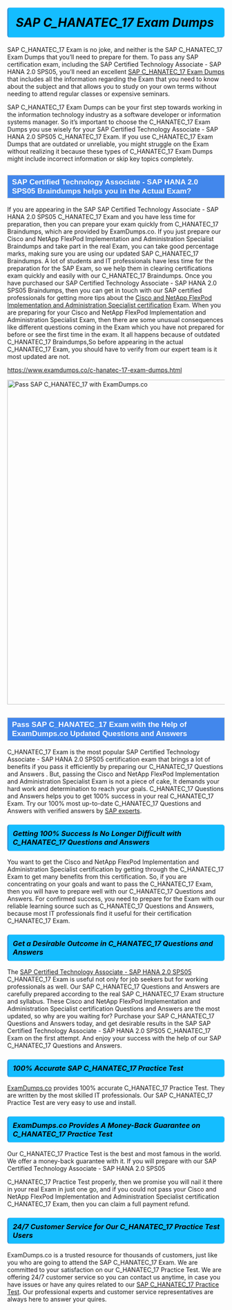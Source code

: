 <h1>                <strong><span style="display: block; color: #000000; background: #14BDFF; border: 0.5px solid #AED6F1; border-left: 3px solid #3498DB; padding: .6em; border-radius: 6px;">                     <em>SAP C_HANATEC_17 <span class="exam_variation">Exam Dumps</span> </em>                </span></strong>            </h1>                        <p>SAP C_HANATEC_17 Exam is no joke, and neither is the SAP C_HANATEC_17 <span class="exam_variation">Exam Dumps</span> that you’ll need to prepare for them. To pass any SAP certification exam,             including the SAP Certified Technology Associate - SAP HANA 2.0 SPS05, you’ll need an excellent <a href="https://www.examdumps.co/c-hanatec-17-exam-dumps.html">SAP C_HANATEC_17 <span class="exam_variation">Exam Dumps</span></a> that includes             all the information regarding the Exam that you need to know about the subject and that allows you to study on your own terms             without needing to attend regular classes or expensive seminars.</p>                        <p>SAP C_HANATEC_17 <span class="exam_variation">Exam Dumps</span> can be your first step towards working in the information technology industry as a software developer or             information systems manager. So it’s important to choose the C_HANATEC_17 <span class="exam_variation">Exam Dumps</span> you use wisely for your             SAP Certified Technology Associate - SAP HANA 2.0 SPS05 C_HANATEC_17 Exam. If you use C_HANATEC_17 <span class="exam_variation">Exam Dumps</span>             that are outdated or unreliable, you might struggle on the Exam without realizing it because these types of C_HANATEC_17 <span class="exam_variation">Exam Dumps</span>             might include incorrect information or skip key topics completely.</p>                        <h2 style="background: #4287ec; border: 1px solid #cccccc; padding: 5px 10px;">                <span style="color: #ffffff;">                    <span style="font-size: 11pt;">                        <span style="line-height: normal;">                            <span style="font-family: Calibri,sans-serif;">                                <strong>                                    <span style="font-size: 13.0pt;">SAP Certified Technology Associate - SAP HANA 2.0 SPS05 <span class="exam_variation2">Braindumps</span> helps you in the Actual Exam?</span>                                </strong>                            </span>                        </span>                    </span>                </span>            </h2>                        <p>If you are appearing in the SAP SAP Certified Technology Associate - SAP HANA 2.0 SPS05 C_HANATEC_17 Exam and             you have less time for preparation, then you can prepare your exam quickly from C_HANATEC_17 <span class="exam_variation2">Braindumps</span>, which are provided by ExamDumps.co.             If you just prepare our Cisco and NetApp FlexPod Implementation and Administration Specialist <span class="exam_variation2">Braindumps</span> and take part in the real Exam, you can take good percentage marks, making sure you are             using our updated SAP C_HANATEC_17 <span class="exam_variation2">Braindumps</span>. A lot of students and IT professionals have less time for the preparation for the SAP Exam,             so we help them in clearing certifications exam quickly and easily with our C_HANATEC_17 <span class="exam_variation2">Braindumps</span>. Once you have purchased our             SAP Certified Technology Associate - SAP HANA 2.0 SPS05 <span class="exam_variation2">Braindumps</span>, then you can get in touch with our             SAP certified professionals for getting more tips about the <a href="https://www.examdumps.co/cisco-and-netapp-flexpod-implementation-administration-specialist-exam-dumps.html">Cisco and NetApp FlexPod Implementation and Administration Specialist certification</a> Exam. When you are preparing for your              Cisco and NetApp FlexPod Implementation and Administration Specialist Exam, then there are some unusual consequences like different questions coming in the Exam which you have not prepared            for before or see the first time in the exam. It all happens because of outdated C_HANATEC_17 <span class="exam_variation2">Braindumps</span>,So before appearing in the actual             C_HANATEC_17 Exam, you should have to verify from our expert team is it most updated are not.</p>                        <p><a href="https://www.examdumps.co/c-hanatec-17-exam-dumps.html">https://www.examdumps.co/c-hanatec-17-exam-dumps.html</a></p>                        <p><a href="https://www.examdumps.co/"><img src="https://www.examdumps.co//images/banners/big-sale-20-percent-discount-offer-examdumps.jpg" class="postImage" alt="Pass SAP C_HANATEC_17 with ExamDumps.co" width="750"></a></p>                            <h2 style="background: #4287ec; border: 1px solid #cccccc; padding: 5px 10px;">                <span style="color: #ffffff;">                    <span style="font-size: 11pt;">                        <span style="line-height: normal;">                            <span style="font-family: Calibri,sans-serif;">                                <strong>                                    <span style="font-size: 13.0pt;">Pass SAP C_HANATEC_17 Exam with the Help of ExamDumps.co Updated <span class="exam_variation3">Questions and Answers</span></span>                                </strong>                            </span>                        </span>                    </span>                </span>            </h2>                        <p>C_HANATEC_17 Exam is the most popular SAP Certified Technology Associate - SAP HANA 2.0 SPS05 certification exam that brings a             lot of benefits if you pass it efficiently by preparing our C_HANATEC_17 <span class="exam_variation3">Questions and Answers</span> . But, passing the Cisco and NetApp FlexPod Implementation and Administration Specialist Exam is not a piece of cake,             It demands your hard work and determination to reach your goals. C_HANATEC_17 <span class="exam_variation3">Questions and Answers</span> helps you to get 100% success in your real C_HANATEC_17 Exam.             Try our 100% most up-to-date C_HANATEC_17 <span class="exam_variation3">Questions and Answers</span> with verified answers by <a href="https://www.examdumps.co/sap-exam-dumps.html">SAP experts</a>.</p>                        <h3>                <strong>                    <span style="display: block; color: #000000; background: #14BDFF; border: 0.5px solid #AED6F1; border-left: 3px solid #3498DB; padding: .6em; border-radius: 6px;">                        <em>Getting 100% Success Is No Longer Difficult with C_HANATEC_17 <span class="exam_variation3">Questions and Answers</span></em>                    </span>                </strong>            </h3>                        <p>You want to get the Cisco and NetApp FlexPod Implementation and Administration Specialist certification by getting through the C_HANATEC_17 Exam to get many benefits from this certification.             So, if you are concentrating on your goals and want to pass the C_HANATEC_17 Exam, then you will have to prepare well with our C_HANATEC_17 <span class="exam_variation3">Questions and Answers</span>.             For confirmed success, you need to prepare for the Exam with our reliable learning source such as C_HANATEC_17 <span class="exam_variation3">Questions and Answers</span>, because most             IT professionals find it useful for their certification C_HANATEC_17 Exam.</p>                        <h3>                <strong>                    <span style="display: block; color: #000000; background: #14BDFF; border: 0.5px solid #AED6F1; border-left: 3px solid #3498DB; padding: .6em; border-radius: 6px;">                        <em>Get a Desirable Outcome in C_HANATEC_17 <span class="exam_variation3">Questions and Answers</span></em>                    </span>                </strong>            </h3>                        <p>The <a href="https://www.examdumps.co/c-hanatec-17-exam-dumps.html">SAP Certified Technology Associate - SAP HANA 2.0 SPS05</a> C_HANATEC_17 Exam is useful not only for job seekers but             for working professionals as well. Our SAP C_HANATEC_17 <span class="exam_variation3">Questions and Answers</span> are carefully prepared according to the real SAP C_HANATEC_17 Exam structure and syllabus.             These Cisco and NetApp FlexPod Implementation and Administration Specialist certification <span class="exam_variation3">Questions and Answers</span> are the most updated, so why are you waiting for? Purchase your SAP C_HANATEC_17 <span class="exam_variation3">Questions and Answers</span> today,             and get desirable results in the SAP SAP Certified Technology Associate - SAP HANA 2.0 SPS05 C_HANATEC_17 Exam on the first attempt.             And enjoy your success with the help of our SAP C_HANATEC_17 <span class="exam_variation3">Questions and Answers</span>.</p>                        <h3>                <strong>                    <span style="display: block; color: #000000; background: #14BDFF; border: 0.5px solid #AED6F1; border-left: 3px solid #3498DB; padding: .6em; border-radius: 6px;">                        <em>100% Accurate SAP C_HANATEC_17 <span class="exam_variation4">Practice Test</span></em>                    </span>                </strong>            </h3>                        <p><a href="https://www.examdumps.co/">ExamDumps.co</a> provides 100% accurate C_HANATEC_17 <span class="exam_variation4">Practice Test</span>. They are written by the most skilled IT professionals.             Our SAP C_HANATEC_17 <span class="exam_variation4">Practice Test</span> are very easy to use and install.</p>                        <h3>                <strong>                    <span style="display: block; color: #000000; background: #14BDFF; border: 0.5px solid #AED6F1; border-left: 3px solid #3498DB; padding: .6em; border-radius: 6px;">                        <em>ExamDumps.co Provides A Money-Back Guarantee on  C_HANATEC_17 <span class="exam_variation4">Practice Test</span></em>                    </span>                </strong>            </h3>                        <p>Our C_HANATEC_17 <span class="exam_variation4">Practice Test</span> is the best and most famous in the world. We offer a money-back guarantee with it.             If you will prepare with our SAP Certified Technology Associate - SAP HANA 2.0 SPS05</p>            <p>C_HANATEC_17 <span class="exam_variation4">Practice Test</span> properly, then we promise you will nail it there in your real Exam in just one go, and             if you could not pass your Cisco and NetApp FlexPod Implementation and Administration Specialist certification C_HANATEC_17 Exam, then you can claim a full payment refund.</p>                        <h3>                <strong>                    <span style="display: block; color: #000000; background: #14BDFF; border: 0.5px solid #AED6F1; border-left: 3px solid #3498DB; padding: .6em; border-radius: 6px;">                        <em>24/7 Customer Service for Our C_HANATEC_17 <span class="exam_variation4">Practice Test</span> Users</em>                    </span>                </strong>            </h3>                        <p>ExamDumps.co is a trusted resource for thousands of customers, just like you who are going to attend the SAP C_HANATEC_17 Exam.             We are committed to your satisfaction on our C_HANATEC_17 <span class="exam_variation4">Practice Test</span>. We are offering 24/7 customer service so you can contact us anytime,             in case you have issues or have any quires related to our <a href="https://www.examdumps.co/c-hanatec-17-exam-dumps.html">SAP C_HANATEC_17 <span class="exam_variation4">Practice Test</span></a>. Our professional experts and customer service             representatives are always here to answer your quires.</p>                    
